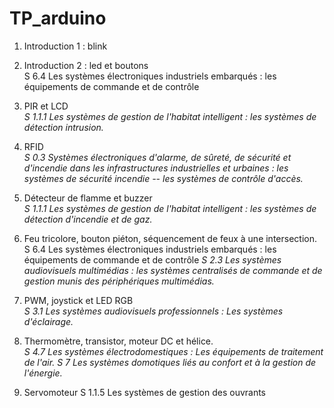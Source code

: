 # TP_arduino

1. Introduction 1 : blink
1. Introduction 2 : led et boutons\
S 6.4 Les systèmes électroniques industriels embarqués : les équipements de commande et de contrôle


1. PIR et LCD\
*S 1.1.1 Les systèmes de gestion de l'habitat intelligent : les systèmes de détection intrusion.*

1. RFID\
*S 0.3 Systèmes électroniques d'alarme, de sûreté, de sécurité et d'incendie dans les infrastructures industrielles et urbaines :  les systèmes de sécurité incendie -- les systèmes de contrôle d'accès.*

1. Détecteur de flamme et buzzer\
*S 1.1.1 Les systèmes de gestion de l'habitat intelligent : les systèmes de détection d'incendie et de gaz.*

1. Feu tricolore, bouton piéton, séquencement de feux à une intersection.\
S 6.4 Les systèmes électroniques industriels embarqués : les équipements de commande et de contrôle
*S 2.3 Les systèmes audiovisuels multimédias : les systèmes centralisés de commande et de gestion munis des périphériques multimédias.*

1. PWM, joystick et LED RGB\
*S 3.1 Les systèmes audiovisuels professionnels : Les systèmes d'éclairage.*

1. Thermomètre, transistor, moteur DC et hélice.\
*S 4.7 Les systèmes électrodomestiques : Les équipements de traitement de l'air.*
*S 7 Les systèmes domotiques liés au confort et à la gestion de l'énergie.*

1. Servomoteur
S 1.1.5 Les systèmes de gestion des ouvrants
